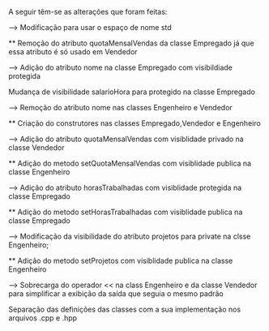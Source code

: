 A seguir têm-se as alterações que foram feitas:

--> Modificação para usar o espaço de nome std

** Remoção do atributo quotaMensalVendas da classe Empregado já que essa atributo é só usado em Vendedor

--> Adição do atributo nome na classe Empregado com visibildiade protegida

Mudança de visibilidade salarioHora para protegido na classe Empregado

--> Remoção do atributo nome nas classes Engenheiro e Vendedor

** Criação do construtores nas classes Empregado,Vendedor e Engenheiro

--> Adição do atributo quotaMensalVendas com visiblidade privado na classe Vendedor

** Adição do metodo setQuotaMensalVendas com visiblidade publica na classe Engenheiro

--> Adição do atributo horasTrabalhadas com visiblidade protegida na classe Empregado

** Adição do metodo setHorasTrabalhadas com visiblidade publica na classe Empregado

--> Modificação da visibilidade do atributo projetos para private na clsse Engenheiro;

** Adição do metodo setProjetos com visiblidade publica na classe Engenheiro

--> Sobrecarga do operador  << na class Engenheiro e da classe Vendedor para simplificar a exibição da saída que seguia o mesmo padrão

Separação das definições das classes com a sua implementação nos arquivos .cpp e .hpp